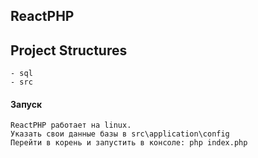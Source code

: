 ## ReactPHP
## Project Structures
    - sql
    - src  
#### Запуск
	ReactPHP работает на linux.
	Указать свои данные базы в src\application\config
	Перейти в корень и запустить в консоле: php index.php
              
